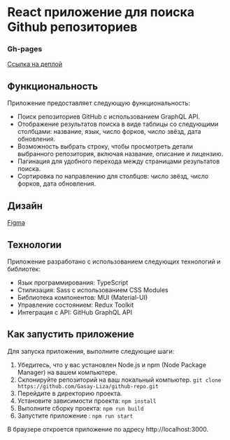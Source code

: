 # React приложение для поиска Github репозиториев
### Gh-pages
[Ссылка на деплой](gasay-liza.github.io/github-repo/)

## Функциональность

Приложение предоставляет следующую функциональность:

* Поиск репозиториев GitHub с использованием GraphQL API.
* Отображение результатов поиска в виде таблицы со следующими столбцами: название, язык, число форков, число звёзд, дата обновления.
* Возможность выбрать строку, чтобы просмотреть детали выбранного репозитория, включая название, описание и лицензию.
* Пагинация для удобного перехода между страницами результатов поиска.
* Сортировка по направлению для столбцов: число звёзд, число форков, дата обновления.

## Дизайн

[Figma](https://www.figma.com/file/XtOoRhJBLDywBS7Or21FNJ/%D0%A2%D0%B5%D1%81%D1%82%D0%BE%D0%B2%D0%BE%D0%B5-%D0%B7%D0%B0%D0%B4%D0%B0%D0%BD%D0%B8%D0%B5?type=design&node-id=0-1&mode=design)

## Технологии

Приложение разработано с использованием следующих технологий и библиотек:

* Язык программирования: TypeScript
* Стилизация: Sass с использованием CSS Modules
* Библиотека компонентов: MUI (Material-UI)
* Управление состоянием: Redux Toolkit
* Интеграция с API: GitHub GraphQL API

## Как запустить приложение


Для запуска приложения, выполните следующие шаги:

1. Убедитесь, что у вас установлен Node.js и npm (Node Package Manager) на вашем компьютере.
2. Склонируйте репозиторий на ваш локальный компьютер.
   `git clone https://github.com/Gasay-Liza/github-repo.git`
3. Перейдите в директорию проекта.
4. Установите зависимости проекта:
   `npm install`
4. Выполните сборку проекта:
`npm run build`
5. Запустите приложение :
`npm run start`

В браузере откроется приложение по адресу http://localhost:3000.
